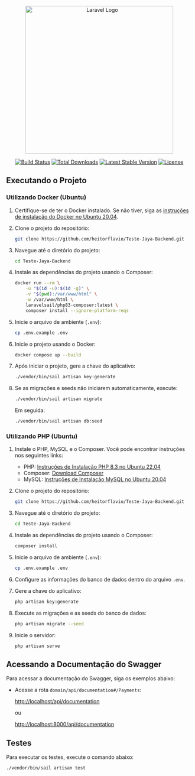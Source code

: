 <p align="center"><a href="https://laravel.com" target="_blank"><img src="https://raw.githubusercontent.com/laravel/art/master/logo-lockup/5%20SVG/2%20CMYK/1%20Full%20Color/laravel-logolockup-cmyk-red.svg" width="400" alt="Laravel Logo"></a></p>

<p align="center">
<a href="https://github.com/laravel/framework/actions"><img src="https://github.com/laravel/framework/workflows/tests/badge.svg" alt="Build Status"></a>
<a href="https://packagist.org/packages/laravel/framework"><img src="https://img.shields.io/packagist/dt/laravel/framework" alt="Total Downloads"></a>
<a href="https://packagist.org/packages/laravel/framework"><img src="https://img.shields.io/packagist/v/laravel/framework" alt="Latest Stable Version"></a>
<a href="https://packagist.org/packages/laravel/framework"><img src="https://img.shields.io/packagist/l/laravel/framework" alt="License"></a>
</p>

## Executando o Projeto

### Utilizando Docker (Ubuntu)

1. Certifique-se de ter o Docker instalado. Se não tiver, siga as [instruções de instalação do Docker no Ubuntu 20.04](https://www.digitalocean.com/community/tutorials/how-to-install-and-use-docker-on-ubuntu-20-04).

2. Clone o projeto do repositório:

    ```bash
    git clone https://github.com/heitorflavio/Teste-Jaya-Backend.git
    ```

3. Navegue até o diretório do projeto:

    ```bash
    cd Teste-Jaya-Backend
    ```

4. Instale as dependências do projeto usando o Composer:

    ```bash
    docker run --rm \
        -u "$(id -u):$(id -g)" \
        -v "$(pwd):/var/www/html" \
        -w /var/www/html \
        laravelsail/php83-composer:latest \
        composer install --ignore-platform-reqs
    ```

5. Inicie o arquivo de ambiente (`.env`):

    ```bash
    cp .env.example .env
    ```

6. Inicie o projeto usando o Docker:

    ```bash
    docker compose up --build
    ```

7. Após iniciar o projeto, gere a chave do aplicativo:

    ```bash
    ./vendor/bin/sail artisan key:generate
    ```

8. Se as migrações e seeds não iniciarem automaticamente, execute:

    ```bash
    ./vendor/bin/sail artisan migrate
    ```

    Em seguida:

    ```bash
    ./vendor/bin/sail artisan db:seed
    ```

### Utilizando PHP (Ubuntu)

1. Instale o PHP, MySQL e o Composer. Você pode encontrar instruções nos seguintes links:

   - PHP: [Instruções de Instalação PHP 8.3 no Ubuntu 22.04](https://www.linuxtuto.com/how-to-install-php-8-3-on-ubuntu-22-04/)
   - Composer: [Download Composer](https://getcomposer.org/download/)
   - MySQL: [Instruções de Instalação MySQL no Ubuntu 20.04](https://www.digitalocean.com/community/tutorials/how-to-install-mysql-on-ubuntu-20-04)

2. Clone o projeto do repositório:

    ```bash
    git clone https://github.com/heitorflavio/Teste-Jaya-Backend.git
    ```

3. Navegue até o diretório do projeto:

    ```bash
    cd Teste-Jaya-Backend
    ```

4. Instale as dependências do projeto usando o Composer:

    ```bash
    composer install
    ```

5. Inicie o arquivo de ambiente (`.env`):

    ```bash
    cp .env.example .env
    ```

6. Configure as informações do banco de dados dentro do arquivo `.env`.

7. Gere a chave do aplicativo:

    ```bash
    php artisan key:generate
    ```

8. Execute as migrações e as seeds do banco de dados:

    ```bash
    php artisan migrate --seed
    ```

9. Inicie o servidor:

    ```bash
    php artisan serve
    ```

## Acessando a Documentação do Swagger

Para acessar a documentação do Swagger, siga os exemplos abaixo:

- Acesse a rota `domain/api/documentation#/Payments`:

    [http://localhost/api/documentation](http://localhost/api/documentation)

  ou

    [http://localhost:8000/api/documentation](http://localhost:8000/api/documentation)


## Testes

Para executar os testes, execute o comando abaixo:

```bash
./vendor/bin/sail artisan test
```


